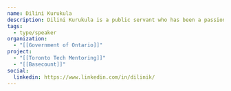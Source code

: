 ```yaml
---
name: Dilini Kurukula
description: Dilini Kurukula is a public servant who has been a passionate volunteer within the civic tech community, serving as a co-organizer and participating in a number of civic tech initiatives over the past two years. Since 2018, she has founded and led a civic tech project that is supporting young people in transitional housing through tech skills mentoring.
tags:
  - type/speaker
organization:
  - "[[Government of Ontario]]"
project:
  - "[[Toronto Tech Mentoring]]"
  - "[[Basecount]]"
social:
  linkedin: https://www.linkedin.com/in/dilinik/
---
```



